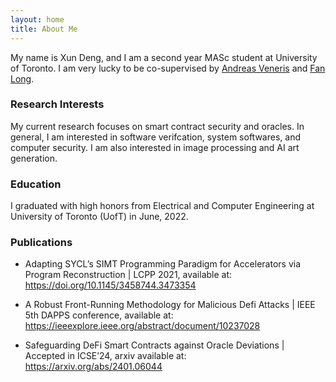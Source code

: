 ```yaml
---
layout: home
title: About Me
---
```

My name is Xun Deng, and I am a second year MASc student at University of Toronto. I am very lucky to be co-supervised by [Andreas Veneris](https://www.eecg.utoronto.ca/~veneris/AndreasVeneris.htm) and [Fan Long](https://www.cs.toronto.edu/~fanl/). 

### Research Interests
My current research focuses on smart contract security and oracles. In general, I am interested in software verifcation, system softwares, and computer security. I am also interested in image processing and AI art generation. 

### Education
I graduated with high honors from Electrical and Computer Engineering at University of Toronto (UofT) in June, 2022.

### Publications
- Adapting SYCL’s SIMT Programming Paradigm for Accelerators via Program Reconstruction | LCPP 2021, available at: https://doi.org/10.1145/3458744.3473354

- A Robust Front-Running Methodology for Malicious Defi Attacks | IEEE 5th DAPPS conference, available at: https://ieeexplore.ieee.org/abstract/document/10237028

- Safeguarding DeFi Smart Contracts against Oracle Deviations | Accepted in ICSE’24, arxiv available at: https://arxiv.org/abs/2401.06044




